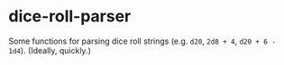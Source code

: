 # dice-roll-parser

Some functions for parsing dice roll strings (e.g. `d20`, `2d8 + 4`, `d20 + 6 - 1d4`). (Ideally, quickly.)